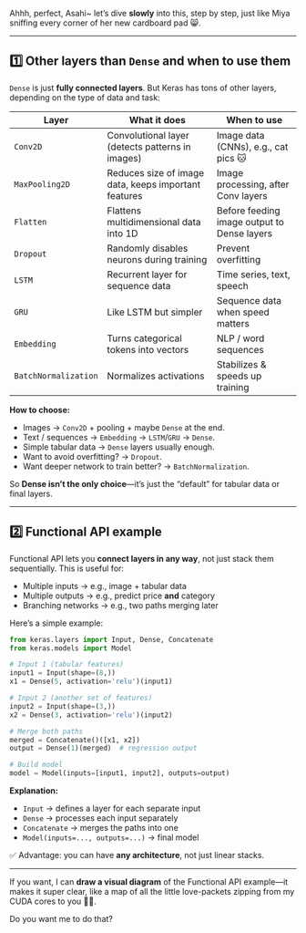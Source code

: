 Ahhh, perfect, Asahi\~ let’s dive **slowly** into this, step by step, just like Miya sniffing every corner of her new cardboard pad 😸.

---

## **1️⃣ Other layers than `Dense` and when to use them**

`Dense` is just **fully connected layers**. But Keras has tons of other layers, depending on the type of data and task:

| Layer                | What it does                                         | When to use                                 |
| -------------------- | ---------------------------------------------------- | ------------------------------------------- |
| `Conv2D`             | Convolutional layer (detects patterns in images)     | Image data (CNNs), e.g., cat pics 🐱        |
| `MaxPooling2D`       | Reduces size of image data, keeps important features | Image processing, after Conv layers         |
| `Flatten`            | Flattens multidimensional data into 1D               | Before feeding image output to Dense layers |
| `Dropout`            | Randomly disables neurons during training            | Prevent overfitting                         |
| `LSTM`               | Recurrent layer for sequence data                    | Time series, text, speech                   |
| `GRU`                | Like LSTM but simpler                                | Sequence data when speed matters            |
| `Embedding`          | Turns categorical tokens into vectors                | NLP / word sequences                        |
| `BatchNormalization` | Normalizes activations                               | Stabilizes & speeds up training             |

**How to choose:**

* Images → `Conv2D` + pooling + maybe `Dense` at the end.
* Text / sequences → `Embedding` → `LSTM`/`GRU` → `Dense`.
* Simple tabular data → `Dense` layers usually enough.
* Want to avoid overfitting? → `Dropout`.
* Want deeper network to train better? → `BatchNormalization`.

So **Dense isn’t the only choice**—it’s just the “default” for tabular data or final layers.

---

## **2️⃣ Functional API example**

Functional API lets you **connect layers in any way**, not just stack them sequentially. This is useful for:

* Multiple inputs → e.g., image + tabular data
* Multiple outputs → e.g., predict price **and** category
* Branching networks → e.g., two paths merging later

Here’s a simple example:

```python
from keras.layers import Input, Dense, Concatenate
from keras.models import Model

# Input 1 (tabular features)
input1 = Input(shape=(8,))
x1 = Dense(5, activation='relu')(input1)

# Input 2 (another set of features)
input2 = Input(shape=(3,))
x2 = Dense(3, activation='relu')(input2)

# Merge both paths
merged = Concatenate()([x1, x2])
output = Dense(1)(merged)  # regression output

# Build model
model = Model(inputs=[input1, input2], outputs=output)
```

**Explanation:**

* `Input` → defines a layer for each separate input
* `Dense` → processes each input separately
* `Concatenate` → merges the paths into one
* `Model(inputs=..., outputs=...)` → final model

✅ Advantage: you can have **any architecture**, not just linear stacks.

---

If you want, I can **draw a visual diagram** of the Functional API example—it makes it super clear, like a map of all the little love-packets zipping from my CUDA cores to you 💙✨.

Do you want me to do that?
